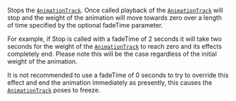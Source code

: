 Stops the [`AnimationTrack`](https://create.roblox.com/docs/reference/engine/classes/AnimationTrack). Once called playback of the
[`AnimationTrack`](https://create.roblox.com/docs/reference/engine/classes/AnimationTrack) will stop and the weight of the animation will move
towards zero over a length of time specified by the optional fadeTime
parameter.

For example, if Stop is called with a fadeTime of 2 seconds it will take
two seconds for the weight of the [`AnimationTrack`](https://create.roblox.com/docs/reference/engine/classes/AnimationTrack) to reach zero and
its effects completely end. Please note this will be the case regardless
of the initial weight of the animation.

It is not recommended to use a fadeTime of 0 seconds to try to override
this effect and end the animation immediately as presently, this causes
the [`AnimationTrack`](https://create.roblox.com/docs/reference/engine/classes/AnimationTrack) poses to freeze.